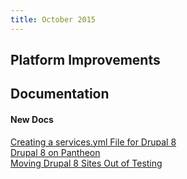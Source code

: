 ```yaml
---
title: October 2015
---
```


## Platform Improvements


## Documentation

#### New Docs

[Creating a services.yml File for Drupal 8](/docs/articles/drupal/8/create-services-yml-file/)  
[Drupal 8 on Pantheon](/docs/articles/drupal/8/)  
[Moving Drupal 8 Sites Out of Testing](/docs/articles/drupal/8/moving-out-of-testing/)
